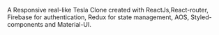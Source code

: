 A Responsive real-like Tesla Clone created with ReactJs,React-router, Firebase for authentication, Redux for state management, AOS, Styled-components and Material-UI.
